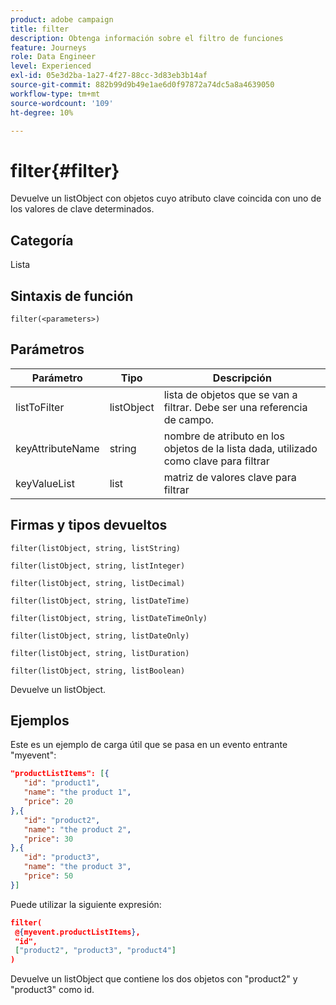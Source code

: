 ```yaml
---
product: adobe campaign
title: filter
description: Obtenga información sobre el filtro de funciones
feature: Journeys
role: Data Engineer
level: Experienced
exl-id: 05e3d2ba-1a27-4f27-88cc-3d83eb3b14af
source-git-commit: 882b99d9b49e1ae6d0f97872a74dc5a8a4639050
workflow-type: tm+mt
source-wordcount: '109'
ht-degree: 10%

---
```


# filter{#filter}

Devuelve un listObject con objetos cuyo atributo clave coincida con uno de los valores de clave determinados.

## Categoría

Lista

## Sintaxis de función

`filter(<parameters>)`

## Parámetros

| Parámetro | Tipo | Descripción |
|-----------|------------------|------------------|
| listToFilter | listObject | lista de objetos que se van a filtrar. Debe ser una referencia de campo. |
| keyAttributeName | string | nombre de atributo en los objetos de la lista dada, utilizado como clave para filtrar |
| keyValueList | list | matriz de valores clave para filtrar |

## Firmas y tipos devueltos

`filter(listObject, string, listString)`

`filter(listObject, string, listInteger)`

`filter(listObject, string, listDecimal)`

`filter(listObject, string, listDateTime)`

`filter(listObject, string, listDateTimeOnly)`

`filter(listObject, string, listDateOnly)`

`filter(listObject, string, listDuration)`

`filter(listObject, string, listBoolean)`

Devuelve un listObject.

## Ejemplos

Este es un ejemplo de carga útil que se pasa en un evento entrante &quot;myevent&quot;:

```json
"productListItems": [{
   "id": "product1",
   "name": "the product 1",
   "price": 20
},{
   "id": "product2",
   "name": "the product 2",
   "price": 30
},{
   "id": "product3",
   "name": "the product 3",
   "price": 50
}]
```

Puede utilizar la siguiente expresión:

```json
filter(
 @{myevent.productListItems},
 "id", 
 ["product2", "product3", "product4"]
)
```

Devuelve un listObject que contiene los dos objetos con &quot;product2&quot; y &quot;product3&quot; como id.
